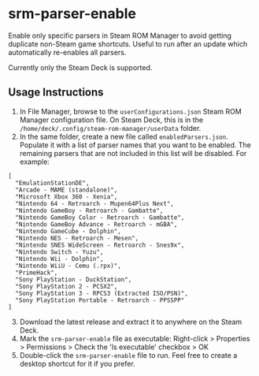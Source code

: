 # srm-parser-enable

Enable only specific parsers in Steam ROM Manager to avoid getting duplicate non-Steam game shortcuts. Useful to run after an update which automatically re-enables all parsers.

Currently only the Steam Deck is supported.

## Usage Instructions

1. In File Manager, browse to the `userConfigurations.json` Steam ROM Manager configuration file. On Steam Deck, this is in the `/home/deck/.config/steam-rom-manager/userData` folder.
2. In the same folder, create a new file called `enabledParsers.json`. Populate it with a list of parser names that you want to be enabled. The remaining parsers that are not included in this list will be disabled. For example:

```
[
  "EmulationStationDE",
  "Arcade - MAME (standalone)",
  "Microsoft Xbox 360 - Xenia",
  "Nintendo 64 - Retroarch - Mupen64Plus Next",
  "Nintendo GameBoy - Retroarch - Gambatte",
  "Nintendo GameBoy Color - Retroarch - Gambatte",
  "Nintendo GameBoy Advance - Retroarch - mGBA",
  "Nintendo GameCube - Dolphin",
  "Nintendo NES - Retroarch - Mesen",
  "Nintendo SNES WideScreen - Retroarch - Snes9x",
  "Nintendo Switch - Yuzu",
  "Nintendo Wii - Dolphin",
  "Nintendo WiiU - Cemu (.rpx)",
  "PrimeHack",
  "Sony PlayStation - DuckStation",
  "Sony PlayStation 2 - PCSX2",
  "Sony PlayStation 3 - RPCS3 (Extracted ISO/PSN)",
  "Sony PlayStation Portable - Retroarch - PPSSPP"
]
```

3. Download the latest release and extract it to anywhere on the Steam Deck.
4. Mark the `srm-parser-enable` file as executable: Right-click > Properties > Permissions > Check the 'Is executable' checkbox > OK
5. Double-click the `srm-parser-enable` file to run. Feel free to create a desktop shortcut for it if you prefer.
